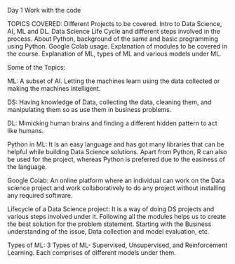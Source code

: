 Day 1 Work with the code

TOPICS COVERED:
Different Projects to be covered. Intro to Data Science, AI, ML and DL. Data Science Life Cycle and different steps involved in the process. About Python, background of the same and basic programming using Python. Google Colab usage. Explanation of modules to be covered in the course. Explanation of ML, types of ML and various models under ML.


Some of the Topics:

ML: A subset of AI. Letting the machines learn using the data collected or making the machines intelligent.

DS: Having knowledge of Data, collecting the data, cleaning them, and manipulating them so as use them in business problems.

DL: Mimicking human brains and finding a different hidden pattern to act like humans.

Python in ML: It is an easy language and has got many libraries that can be helpful while building Data Science solutions. Apart from Python, R can also be used for the project, whereas Python is preferred due to the easiness of the language.

Google Colab: An online platform where an individual can work on the Data science project and work collaboratively to do any project without installing any required software.

Lifecycle of a Data Science project: It is a way of doing DS projects and various steps involved under it. Following all the modules helps us to create the best solution for the problem statement. Starting with the Business understanding of the issue, Data collection and model evaluation, etc.

Types of ML: 3 Types of ML- Supervised, Unsupervised, and Reinforcement Learning. Each comprises of different models under them.

